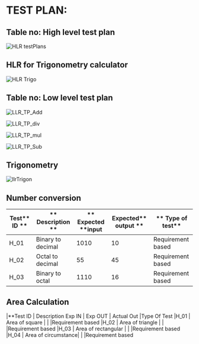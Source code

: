 
# TEST PLAN:

## Table no: High level test plan

![HLR testPlans](https://user-images.githubusercontent.com/78867425/107875137-2bb7d980-6ee4-11eb-9d59-2f54f8cfb03e.PNG)

## HLR for Trigonometry calculator

![HLR Trigo](https://user-images.githubusercontent.com/78873487/107902724-45513380-6f6d-11eb-9e34-8d44aadf245e.PNG)



## Table no: Low level test plan

![LLR_TP_Add](https://user-images.githubusercontent.com/78867425/107875216-9a953280-6ee4-11eb-9626-f5121f2767f6.PNG)

![LLR_TP_div](https://user-images.githubusercontent.com/78867425/107875219-9bc65f80-6ee4-11eb-9639-4d1d029bc020.PNG)

![LLR_TP_mul](https://user-images.githubusercontent.com/78867425/107875220-9c5ef600-6ee4-11eb-84ed-87039556ebef.PNG)

![LLR_TP_Sub](https://user-images.githubusercontent.com/78867425/107875224-9f59e680-6ee4-11eb-9c0c-dc7c00213b51.PNG)

## Trigonometry
![llrTrigon](https://user-images.githubusercontent.com/78873487/107903865-55b6dd80-6f70-11eb-8b56-900a40c8313a.PNG)

## Number conversion
| **Test**** ID **|** Description **|** Expected ****input** | **Expected**** output **|** Type of test** |
| ---             | --- | --- | --- | --- |
| H\_01           | Binary to decimal | 1010 | 10 | Requirement based |
| H\_02           | Octal to decimal | 55 | 45 | Requirement based |
| H\_03           | Binary to octal | 1110 | 16 | Requirement based |


## Area Calculation
|**Test ID |	Description	Exp IN   |	Exp OUT  |	Actual Out	|Type Of Test
|H_01	  |    Area of square      |           |              |Requirement based
|H_02	  |    Area of triangle    |           |              |Requirement based
|H_03	  |    Area of rectangular |           |              |Requirement based                          
|H_04    |    Area of circumstance|           |              |Requirement based












      
                       

